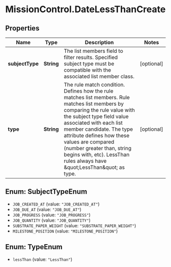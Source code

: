 # MissionControl.DateLessThanCreate

## Properties
Name | Type | Description | Notes
------------ | ------------- | ------------- | -------------
**subjectType** | **String** | The list members field to filter results. Specified subject type must be compatible with the associated list member class. | [optional] 
**type** | **String** | The rule match condition. Defines how the rule matches list members. Rule matches list members by comparing the rule value with the subject type field value associated with each list member candidate. The type attribute defines how these values are compared (number greater than, string begins with, etc). LessThan rules always have \&quot;LessThan\&quot; as type. | [optional] 

<a name="SubjectTypeEnum"></a>
## Enum: SubjectTypeEnum

* `JOB_CREATED_AT` (value: `"JOB_CREATED_AT"`)
* `JOB_DUE_AT` (value: `"JOB_DUE_AT"`)
* `JOB_PROGRESS` (value: `"JOB_PROGRESS"`)
* `JOB_QUANTITY` (value: `"JOB_QUANTITY"`)
* `SUBSTRATE_PAPER_WEIGHT` (value: `"SUBSTRATE_PAPER_WEIGHT"`)
* `MILESTONE_POSITION` (value: `"MILESTONE_POSITION"`)


<a name="TypeEnum"></a>
## Enum: TypeEnum

* `lessThan` (value: `"LessThan"`)


